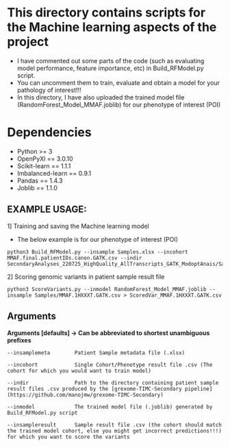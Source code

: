 # This directory contains scripts for the Machine learning aspects of the project 
- I have commented out some parts of the code (such as evaluating model performance, feature importance, etc) in Build_RFModel.py script.
- You can uncomment them to train, evaluate and obtain a model for your pathology of interest!!!
- In this directory, I have also uploaded the trained model file (RandomForest_Model_MMAF.joblib) for our phenotype of interest (POI)

# Dependencies

- Python >= 3
- OpenPyXl == 3.0.10
- Scikit-learn == 1.1.1
- Imbalanced-learn == 0.9.1
- Pandas == 1.4.3
- Joblib == 1.1.0


## EXAMPLE USAGE:

1] Training and saving the Machine learning model 
- The below example is for our phenotype of interest (POI)

```console
python3 Build_RFModel.py --insample Samples.xlsx --incohort MMAF.final.patientIDs.canon.GATK.csv --indir SecondaryAnalyses_220725_HighQuality_AllTranscripts_GATK_ModoptAnais/Samples/
```


2] Scoring genomic variants in patient sample result file 

```console
python3 ScoreVariants.py --inmodel RandomForest_Model_MMAF.joblib --insample Samples/MMAF.1HXXXT.GATK.csv > ScoredVar_MMAF.1HXXXT.GATK.csv
```

## Arguments

**Arguments [defaults] -> Can be abbreviated to shortest unambiguous prefixes**

```shell
--insamplemeta        Patient Sample metadata file (.xlsx)

--incohort            Single Cohort/Phenotype result file .csv (The cohort for which you would want to train model)

--indir               Path to the directory containing patient sample result files .csv produced by the [grexome-TIMC-Secondary pipeline](https://github.com/manojmw/grexome-TIMC-Secondary)

--inmodel             The trained model file (.joblib) generated by Build_RFModel.py script

--insampleresult      Sample result file .csv (the cohort should match the trained model cohort, else you might get incorrect predictions!!!) for which you want to score the variants
```
